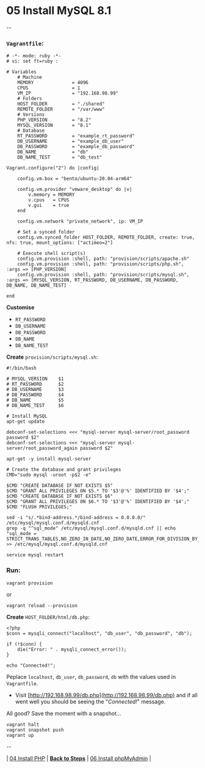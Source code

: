 # 05 Install MySQL 8.1

--

### `Vagrantfile`:

```
# -*- mode: ruby -*-
# vi: set ft=ruby :

# Variables
	# Machine
	MEMORY              = 4096
	CPUS                = 1
	VM_IP               = "192.168.98.99"
	# Folders
	HOST_FOLDER         = "./shared"
	REMOTE_FOLDER       = "/var/www"
	# Versions
	PHP_VERSION         = "8.2"
	MYSQL_VERSION       = "8.1"
	# Database
	RT_PASSWORD         = "example_rt_password"
	DB_USERNAME         = "example_db_user"
	DB_PASSWORD         = "example_db_password"
	DB_NAME             = "db"
	DB_NAME_TEST        = "db_test"

Vagrant.configure("2") do |config|

	config.vm.box = "bento/ubuntu-20.04-arm64"

	config.vm.provider "vmware_desktop" do |v|
		v.memory = MEMORY
		v.cpus   = CPUS
		v.gui    = true
	end

	config.vm.network "private_network", ip: VM_IP

	# Set a synced folder
	config.vm.synced_folder HOST_FOLDER, REMOTE_FOLDER, create: true, nfs: true, mount_options: ["actimeo=2"]

	# Execute shell script(s)
	config.vm.provision :shell, path: "provision/scripts/apache.sh"
	config.vm.provision :shell, path: "provision/scripts/php.sh", :args => [PHP_VERSION]
	config.vm.provision :shell, path: "provision/scripts/mysql.sh", :args => [MYSQL_VERSION, RT_PASSWORD, DB_USERNAME, DB_PASSWORD, DB_NAME, DB_NAME_TEST]

end
```

**Customise**

* `RT_PASSWORD`
* `DB_USERNAME`
* `DB_PASSWORD`
* `DB_NAME`
* `DB_NAME_TEST`

**Create** `provision/scripts/mysql.sh`:

```
#!/bin/bash

# MYSQL_VERSION    $1
# RT_PASSWORD      $2
# DB_USERNAME      $3
# DB_PASSWORD      $4
# DB_NAME          $5
# DB_NAME_TEST     $6

# Install MySQL
apt-get update

debconf-set-selections <<< "mysql-server mysql-server/root_password password $2"
debconf-set-selections <<< "mysql-server mysql-server/root_password_again password $2"

apt-get -y install mysql-server

# Create the database and grant privileges
CMD="sudo mysql -uroot -p$2 -e"

$CMD "CREATE DATABASE IF NOT EXISTS $5"
$CMD "GRANT ALL PRIVILEGES ON $5.* TO '$3'@'%' IDENTIFIED BY '$4';"
$CMD "CREATE DATABASE IF NOT EXISTS $6"
$CMD "GRANT ALL PRIVILEGES ON $6.* TO '$3'@'%' IDENTIFIED BY '$4';"
$CMD "FLUSH PRIVILEGES;"

sed -i "s/.*bind-address.*/bind-address = 0.0.0.0/" /etc/mysql/mysql.conf.d/mysqld.cnf
grep -q "^sql_mode" /etc/mysql/mysql.conf.d/mysqld.cnf || echo "sql_mode = STRICT_TRANS_TABLES,NO_ZERO_IN_DATE,NO_ZERO_DATE,ERROR_FOR_DIVISION_BY_ZERO,NO_AUTO_CREATE_USER,NO_ENGINE_SUBSTITUTION" >> /etc/mysql/mysql.conf.d/mysqld.cnf

service mysql restart
```

### Run:

```
vagrant provision
```

or

```
vagrant reload --provision
```

**Create** `HOST_FOLDER/html/db.php`:

```
<?php
$conn = mysqli_connect("localhost", "db_user", "db_password", "db");

if (!$conn) {
	die("Error: " . mysqli_connect_error());
}

echo "Connected!";
```

Peplace `localhost`, `db_user`, `db_password`, `db` with the values used in `Vagrantfile`.

* Visit [http://192.168.98.99/db.php](http://192.168.98.99/db.php) and if all went well you should be seeing the "*Connected!*" message.

All good? Save the moment with a snapshot...

```
vagrant halt
vagrant snapshot push
vagrant up
```

--

<!-- Install MySQL 8.1 -->
| [04 Install PHP](./04_Install_PHP.md)
| [**Back to Steps**](../README.md)
| [06 Install phpMyAdmin](./06_Install_phpMyAdmin.md)
|
